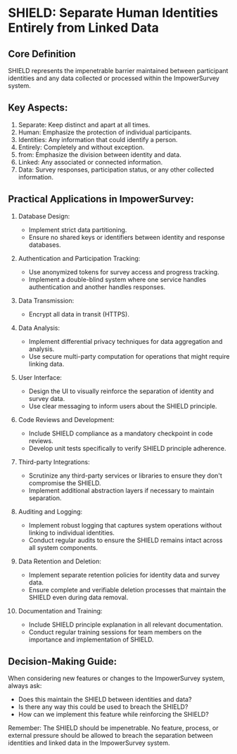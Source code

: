 # SHIELD: Separate Human Identities Entirely from Linked Data

## Core Definition
SHIELD represents the impenetrable barrier maintained between participant identities and any data collected or processed within the ImpowerSurvey system.

## Key Aspects:
1. Separate: Keep distinct and apart at all times.
2. Human: Emphasize the protection of individual participants.
3. Identities: Any information that could identify a person.
4. Entirely: Completely and without exception.
5. from: Emphasize the division between identity and data.
6. Linked: Any associated or connected information.
7. Data: Survey responses, participation status, or any other collected information.

## Practical Applications in ImpowerSurvey:

1. Database Design:
   - Implement strict data partitioning.
   - Ensure no shared keys or identifiers between identity and response databases.

2. Authentication and Participation Tracking:
   - Use anonymized tokens for survey access and progress tracking.
   - Implement a double-blind system where one service handles authentication and another handles responses.

3. Data Transmission:
   - Encrypt all data in transit (HTTPS).

4. Data Analysis:
   - Implement differential privacy techniques for data aggregation and analysis.
   - Use secure multi-party computation for operations that might require linking data.

5. User Interface:
   - Design the UI to visually reinforce the separation of identity and survey data.
   - Use clear messaging to inform users about the SHIELD principle.

6. Code Reviews and Development:
   - Include SHIELD compliance as a mandatory checkpoint in code reviews.
   - Develop unit tests specifically to verify SHIELD principle adherence.

7. Third-party Integrations:
   - Scrutinize any third-party services or libraries to ensure they don't compromise the SHIELD.
   - Implement additional abstraction layers if necessary to maintain separation.

8. Auditing and Logging:
   - Implement robust logging that captures system operations without linking to individual identities.
   - Conduct regular audits to ensure the SHIELD remains intact across all system components.

9. Data Retention and Deletion:
   - Implement separate retention policies for identity data and survey data.
   - Ensure complete and verifiable deletion processes that maintain the SHIELD even during data removal.

10. Documentation and Training:
    - Include SHIELD principle explanation in all relevant documentation.
    - Conduct regular training sessions for team members on the importance and implementation of SHIELD.

## Decision-Making Guide:
When considering new features or changes to the ImpowerSurvey system, always ask:
- Does this maintain the SHIELD between identities and data?
- Is there any way this could be used to breach the SHIELD?
- How can we implement this feature while reinforcing the SHIELD?

Remember: The SHIELD should be impenetrable. No feature, process, or external pressure should be allowed to breach the separation between identities and linked data in the ImpowerSurvey system.